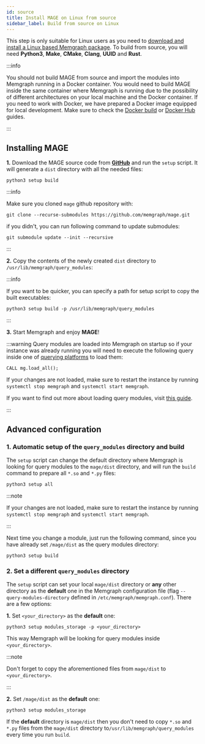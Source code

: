 ```yaml
---
id: source
title: Install MAGE on Linux from source
sidebar_label: Build from source on Linux
---
```


This step is only suitable for Linux users as you need to [download and install
a Linux based Memgraph package](https://memgraph.com/download). To build from
source, you will need **Python3**, **Make**, **CMake**, **Clang**, **UUID**
and **Rust**.

:::info

You should not build MAGE from source and import the modules into Memgraph
running in a Docker container. You would need to build MAGE inside the same
container where Memgraph is running due to the possibility of different
architectures on your local machine and the Docker container. If you need to
work with Docker, we have prepared a Docker image equipped for local
development. Make sure to check the [Docker
build](/installation/docker-build.md) or [Docker
Hub](/installation/docker-hub.md) guides.

:::

## Installing MAGE

**1.** Download the MAGE source code from
**[GitHub](https://github.com/memgraph/mage)** and run the `setup` script. It
will generate a `dist` directory with all the needed files:

```shell
python3 setup build
```

:::info

Make sure you cloned  `mage` github repository with:

```shell
git clone --recurse-submodules https://github.com/memgraph/mage.git
```

if you didn't, you can run following command to update submodules:

```shell
git submodule update --init --recursive
```

:::

**2.** Copy the contents of the newly created `dist` directory to
`/usr/lib/memgraph/query_modules`:

:::info

If you want to be quicker, you can specify a path for setup script to copy the
built executables:

```shell
python3 setup build -p /usr/lib/memgraph/query_modules
```

:::

**3.** Start Memgraph and enjoy **MAGE**!

:::warning Query modules are loaded into Memgraph on startup so if your instance
was already running you will need to execute the following query inside one of
[querying platforms](https://memgraph.com/docs/memgraph/connect-to-memgraph) to
load them:

```
CALL mg.load_all();
```

If your changes are not loaded, make sure to restart the instance by running
`systemctl stop memgraph` and `systemctl start memgraph`.

If you want to find out more about loading query modules, visit [this
guide](/usage/loading-modules.md).

:::

## Advanced configuration

### 1. Automatic setup of the `query_modules` directory and build

The `setup` script can change the default directory where Memgraph is looking
for query modules to the `mage/dist` directory, and will run the `build` command
to prepare all `*.so` and `*.py` files:

```
python3 setup all
```

:::note

If your changes are not loaded, make sure to restart the instance by running
`systemctl stop memgraph` and `systemctl start memgraph`.

:::

Next time you change a module, just run the following command, since you have
already set `/mage/dist` as the query modules directory:

```
python3 setup build
```

### 2. Set a different `query_modules` directory

The `setup` script can set your local `mage/dist` directory or **any** other
directory as the **default** one in the Memgraph configuration file (flag
`--query-modules-directory` defined in `/etc/memgraph/memgraph.conf`). There are
a few options:

**1.** Set `<your_directory>` as the **default** one:

```
python3 setup modules_storage -p <your_directory>
```

This way Memgraph will be looking for query modules inside `<your_directory>`.

:::note

Don't forget to copy the aforementioned files from `mage/dist` to
`<your_directory>`.

:::

**2.** Set `/mage/dist` as the **default** one:

```
python3 setup modules_storage
```

If the **default** directory is `mage/dist` then you don't need to copy `*.so`
and `*.py` files from the `mage/dist` directory
to`/usr/lib/memgraph/query_modules` every time you run `build`.
